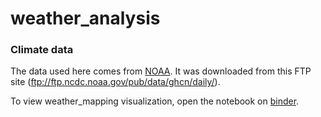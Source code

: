# weather_analysis
 
### Climate data

The data used here comes from [NOAA](https://www.ncdc.noaa.gov/). It was downloaded from this FTP site (ftp://ftp.ncdc.noaa.gov/pub/data/ghcn/daily/).

To view weather_mapping visualization, open the notebook on [binder](https://mybinder.org/).
